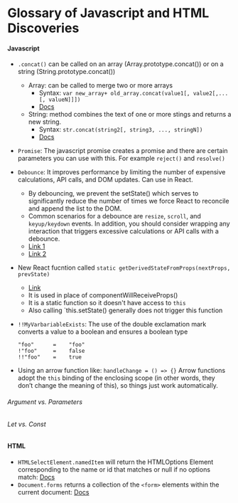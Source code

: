 # Glossary of Javascript and HTML Discoveries 


#### Javascript
* `.concat()` can be called on an array (Array.prototype.concat()) or on a string (String.prototype.concat())
    * Array: can be called to merge two or more arrays 
        * Syntax: `var new_array+ old_array.concat(value1[, value2[,...[, valueN]]])`
        * [Docs](https://developer.mozilla.org/en-US/docs/Web/JavaScript/Reference/Global_Objects/Array/concat?v=example)
    * String: method combines the text of one or more stings and returns a new string.
        * Syntax: `str.concat(string2[, string3, ..., stringN])`
        * [Docs](https://developer.mozilla.org/en-US/docs/Web/JavaScript/Reference/Global_Objects/String/concat)
        
* `Promise`: The javascript promise creates a promise and there are certain parameters you can use with this. For example `reject()` and `resolve()`

* `Debounce`: It improves performance by limiting the number of expensive calculations, API calls, and DOM updates. Can use in React. 
    *  By debouncing, we prevent the setState() which serves to significantly reduce the number of times we force React to reconcile and append the list to the DOM.
    *  Common scenarios for a debounce are `resize`, `scroll`, and `keyup/keydown` events. In addition, you should consider wrapping any interaction that triggers excessive calculations or API calls with a debounce.
    *  [Link 1](https://levelup.gitconnected.com/debounce-react-and-redux-code-for-improved-performance-4b8d3c19e305)
    *  [Link 2](https://levelup.gitconnected.com/debounce-in-javascript-improve-your-applications-performance-5b01855e086)

* New React fucntion called `static getDerivedStateFromProps(nextProps, prevState)`
    * [Link](https://reactjs.org/docs/react-component.html#static-getderivedstatefromprops)
    * It is used in place of componentWillReceiveProps()
    * It is a static function so it doesn't have access to `this`
    * Also calling `this.setState() generally does not trigger this function

* `!!MyVarbariableExists`: The use of the double exclamation mark converts a value to a boolean and ensures a boolean type
    ````
    "foo"      =    "foo"
    !"foo"     =    false
    !!"foo"    =    true
    ````
* Using an arrow function like: `handleChange = () => {}` Arrow functions adopt the `this` binding of the enclosing scope (in other words, they don’t change the meaning of this), so things just work automatically.



###### Argument vs. Parameters

###### Let vs. Const


#### HTML 

* `HTMLSelectElement.namedItem` will return the HTMLOptions Element corresponding to the name or id that matches or null if no options match: [Docs](https://developer.mozilla.org/en-US/docs/Web/API/HTMLSelectElement/namedItem)
* `Document.forms` returns a collection of the `<form>` elements within the current document: [Docs](https://developer.mozilla.org/en-US/docs/Web/API/Document/forms)